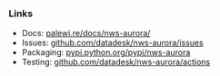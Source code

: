 ### Links

* Docs: [palewi.re/docs/nws-aurora/](https://palewi.re/docs/nws-aurora/)
* Issues: [github.com/datadesk/nws-aurora/issues](https://github.com/datadesk/nws-aurora/issues)
* Packaging: [pypi.python.org/pypi/nws-aurora](https://pypi.python.org/pypi/nws-aurora)
* Testing: [github.com/datadesk/nws-aurora/actions](https://github.com/datadesk/nws-aurora/actions)

